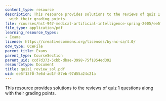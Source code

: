 ```yaml
---
content_type: resource
description: This resource provides solutions to the reviews of quiz 1 questions along
  with their grading points.
file: /courses/hst-947-medical-artificial-intelligence-spring-2005/ee5f13f07e6dad1f87eb97d55a24c21a_quiz1_review_sol.pdf
file_type: application/pdf
learning_resource_types:
- Exams
license: https://creativecommons.org/licenses/by-nc-sa/4.0/
ocw_type: OCWFile
parent_title: Exams
parent_type: CourseSection
parent_uid: ccd7d373-5cbb-dbae-3998-75f1054ed392
resourcetype: Document
title: quiz1_review_sol.pdf
uid: ee5f13f0-7e6d-ad1f-87eb-97d55a24c21a
---
```

This resource provides solutions to the reviews of quiz 1 questions along with their grading points.